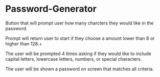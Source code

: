 # Password-Generator

Button that will prompt user how many charcters they would like in the password.

Prompt will return user to start if they choose a amount lower than 8 or higher than 128.+

The user will be prompted 4 times asking if they would like to include capital letters, lowercase letters, numbers, or special characters.

The user will be shown a password on screen that matches all criteria.

